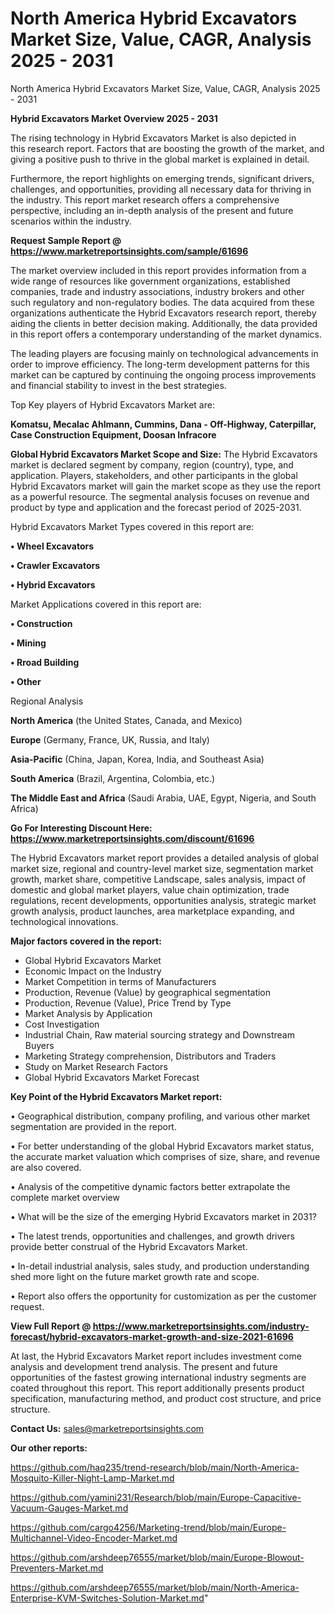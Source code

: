 # North America Hybrid Excavators Market Size, Value, CAGR, Analysis 2025 - 2031
North America Hybrid Excavators Market Size, Value, CAGR, Analysis 2025 - 2031

<Strong> Hybrid Excavators Market Overview 2025 - 2031</strong>

The rising technology in Hybrid Excavators Market is also depicted in this research report. Factors that are boosting the growth of the market, and giving a positive push to thrive in the global market is explained in detail.

Furthermore, the report highlights on emerging trends, significant drivers, challenges, and opportunities, providing all necessary data for thriving in the industry. This report market research offers a comprehensive perspective, including an in-depth analysis of the present and future scenarios within the industry.

<strong>Request Sample Report @ <a href=https://www.marketreportsinsights.com/sample/61696>https://www.marketreportsinsights.com/sample/61696</a></strong>

The market overview included in this report provides information from a wide range of resources like government organizations, established companies, trade and industry associations, industry brokers and other such regulatory and non-regulatory bodies. The data acquired from these organizations authenticate the Hybrid Excavators research report, thereby aiding the clients in better decision making. Additionally, the data provided in this report offers a contemporary understanding of the market dynamics.

The leading players are focusing mainly on technological advancements in order to improve efficiency. The long-term development patterns for this market can be captured by continuing the ongoing process improvements and financial stability to invest in the best strategies.

Top Key players of Hybrid Excavators Market are:

<strong>Komatsu, Mecalac Ahlmann, Cummins, Dana - Off-Highway, Caterpillar, Case Construction Equipment, Doosan Infracore</strong>

<strong><b>Global Hybrid Excavators Market Scope and Size:</b></strong>
The Hybrid Excavators market is declared segment by company, region (country), type, and application. Players, stakeholders, and other participants in the global Hybrid Excavators market will gain the market scope as they use the report as a powerful resource. The segmental analysis focuses on revenue and product by type and application and the forecast period of 2025-2031.

Hybrid Excavators Market Types covered in this report are:

<strong>• Wheel Excavators

• Crawler Excavators

• Hybrid Excavators</strong>

Market Applications covered in this report are:

<strong>• Construction

• Mining

• Rroad Building

• Other</strong> 

Regional Analysis

<strong>North America</strong> (the United States, Canada, and Mexico)

<strong>Europe</strong> (Germany, France, UK, Russia, and Italy)

<strong>Asia-Pacific</strong> (China, Japan, Korea, India, and Southeast Asia)

<strong>South America</strong> (Brazil, Argentina, Colombia, etc.)

<strong>The Middle East and Africa</strong> (Saudi Arabia, UAE, Egypt, Nigeria, and South Africa)

<strong>Go For Interesting Discount Here: <a href=https://www.marketreportsinsights.com/discount/61696>https://www.marketreportsinsights.com/discount/61696</a></strong>

The Hybrid Excavators market report provides a detailed analysis of global market size, regional and country-level market size, segmentation market growth, market share, competitive Landscape, sales analysis, impact of domestic and global market players, value chain optimization, trade regulations, recent developments, opportunities analysis, strategic market growth analysis, product launches, area marketplace expanding, and technological innovations.

<strong><b>Major factors covered in the report:</b></strong>
<ul>
  <li>Global Hybrid Excavators Market </li>
  <li>Economic Impact on the Industry</li>
  <li>Market Competition in terms of Manufacturers</li>
  <li>Production, Revenue (Value) by geographical segmentation</li>
  <li>Production, Revenue (Value), Price Trend by Type</li>
  <li>Market Analysis by Application</li>
  <li>Cost Investigation</li>
  <li>Industrial Chain, Raw material sourcing strategy and Downstream Buyers</li>
  <li>Marketing Strategy comprehension, Distributors and Traders</li>
  <li>Study on Market Research Factors</li>
  <li>Global Hybrid Excavators Market Forecast</li>
</ul>

<strong><b>Key Point of the Hybrid Excavators Market report:</b></strong>

• Geographical distribution, company profiling, and various other market segmentation are provided in the report.

• For better understanding of the global Hybrid Excavators market status, the accurate market valuation which comprises of size, share, and revenue are also covered.

• Analysis of the competitive dynamic factors better extrapolate the complete market overview

• What will be the size of the emerging Hybrid Excavators market in 2031?

• The latest trends, opportunities and challenges, and growth drivers provide better construal of the Hybrid Excavators Market.

• In-detail industrial analysis, sales study, and production understanding shed more light on the future market growth rate and scope.

• Report also offers the opportunity for customization as per the customer request.

<strong><b>View Full Report @ <a href=https://www.marketreportsinsights.com/industry-forecast/hybrid-excavators-market-growth-and-size-2021-61696>https://www.marketreportsinsights.com/industry-forecast/hybrid-excavators-market-growth-and-size-2021-61696</a></b></strong>


At last, the Hybrid Excavators Market report includes investment come analysis and development trend analysis. The present and future opportunities of the fastest growing international industry segments are coated throughout this report. This report additionally presents product specification, manufacturing method, and product cost structure, and price structure.

<strong>Contact Us:</strong>
sales@marketreportsinsights.com

<strong>Our other reports:</strong>

<a href=https://github.com/haq235/trend-research/blob/main/North-America-Mosquito-Killer-Night-Lamp-Market.md>https://github.com/haq235/trend-research/blob/main/North-America-Mosquito-Killer-Night-Lamp-Market.md</a>

<a href=https://github.com/yamini231/Research/blob/main/Europe-Capacitive-Vacuum-Gauges-Market.md>https://github.com/yamini231/Research/blob/main/Europe-Capacitive-Vacuum-Gauges-Market.md</a>

<a href=https://github.com/cargo4256/Marketing-trend/blob/main/Europe-Multichannel-Video-Encoder-Market.md>https://github.com/cargo4256/Marketing-trend/blob/main/Europe-Multichannel-Video-Encoder-Market.md</a>

<a href=https://github.com/arshdeep76555/market/blob/main/Europe-Blowout-Preventers-Market.md>https://github.com/arshdeep76555/market/blob/main/Europe-Blowout-Preventers-Market.md</a>

<a href=https://github.com/arshdeep76555/market/blob/main/North-America-Enterprise-KVM-Switches-Solution-Market.md>https://github.com/arshdeep76555/market/blob/main/North-America-Enterprise-KVM-Switches-Solution-Market.md</a>"
